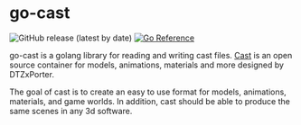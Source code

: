 # go-cast

![GitHub release (latest by date)](https://img.shields.io/github/v/release/mauserzjeh/go-cast?style=flat-square)
[![Go Reference](https://pkg.go.dev/badge/github.com/mauserzjeh/go-cast.svg)](https://pkg.go.dev/github.com/mauserzjeh/go-cast)

go-cast is a golang library for reading and writing cast files. [Cast](https://github.com/dtzxporter/cast) is an open source container for models, animations, materials and more designed by DTZxPorter.

The goal of cast is to create an easy to use format for models, animations, materials, and game worlds. In addition, cast should be able to produce the same scenes in any 3d software.